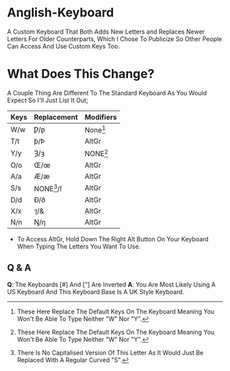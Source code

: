 # Anglish-Keyboard
A Custom Keyboard That Both Adds New Letters and Replaces Newer Letters For Older Counterparts, Which I Chose To Publicize So Other People Can Access And Use Custom Keys Too.

# What Does This Change?
A Couple Thing Are Different To The Standard Keyboard As You Would Expect So I'll Just List It Out;

| Keys | Replacement | Modifiers |
| ----------- | ----------- | ---------- |
| W/w | Ƿ/ƿ | None[^1] |
| T/t | þ/Þ | AltGr |
| Y/y | Ȝ/ȝ | NONE[^1] |
| O/o | Œ/œ | AltGr |
| A/a | Æ/æ | AltGr |
| S/s | NONE[^2]/ſ | AltGr |
| D/d | Ð/ð | AltGr |
| X/x | ⁊/& | AltGr |
| N/n | Ŋ/ŋ | AltGr |
- To Access AltGr, Hold Down The Right Alt Button On Your Keyboard When Typing The Letters You Want To Use.

[^1]:These Here Replace The Default Keys On The Keyboard Meaning You Won't Be Able To Type Neither "W" Nor "Y".
[^2]:There Is No Capitalised Version Of This Letter As It Would Just Be Replaced With A Regular Curved "S".

## Q & A
**Q**: The Keyboards [#] And ["] Are Inverted
**A**: You Are Most Likely Using A US Keyboard And This Keyboard Base Is A UK Style Keyboard.
